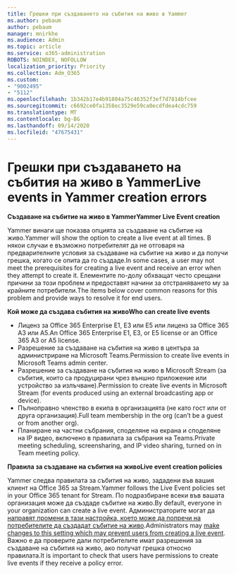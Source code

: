 ```yaml
---
title: Грешки при създаването на събития на живо в Yammer
ms.author: pebaum
author: pebaum
manager: mnirkhe
ms.audience: Admin
ms.topic: article
ms.service: o365-administration
ROBOTS: NOINDEX, NOFOLLOW
localization_priority: Priority
ms.collection: Adm_O365
ms.custom:
- "9002495"
- "5112"
ms.openlocfilehash: 1b342b17e4b91804a75c46352f3ef7d7814bfcee
ms.sourcegitcommit: c6692ce0fa1358ec3529e59ca0ecdfdea4cdc759
ms.translationtype: MT
ms.contentlocale: bg-BG
ms.lasthandoff: 09/14/2020
ms.locfileid: "47675431"
---
```

# <a name="live-events-in-yammer-creation-errors"></a><span data-ttu-id="1603b-102">Грешки при създаването на събития на живо в Yammer</span><span class="sxs-lookup"><span data-stu-id="1603b-102">Live events in Yammer creation errors</span></span>

<span data-ttu-id="1603b-103">**Създаване на събитие на живо в Yammer**</span><span class="sxs-lookup"><span data-stu-id="1603b-103">**Yammer Live Event creation**</span></span>

<span data-ttu-id="1603b-104">Yammer винаги ще показва опцията за създаване на събитие на живо.</span><span class="sxs-lookup"><span data-stu-id="1603b-104">Yammer will show the option to create a live event at all times.</span></span> <span data-ttu-id="1603b-105">В някои случаи е възможно потребителят да не отговаря на предварителните условия за създаване на събитие на живо и да получи грешка, когато се опита да го създаде.</span><span class="sxs-lookup"><span data-stu-id="1603b-105">In some cases, a user may not meet the prerequisites for creating a live event and receive an error when they attempt to create it.</span></span> <span data-ttu-id="1603b-106">Елементите по-долу обхващат често срещани причини за този проблем и предоставят начини за отстраняването му за крайните потребители.</span><span class="sxs-lookup"><span data-stu-id="1603b-106">The items below cover common reasons for this problem and provide ways to resolve it for end users.</span></span>

<span data-ttu-id="1603b-107">**Кой може да създава събития на живо**</span><span class="sxs-lookup"><span data-stu-id="1603b-107">**Who can create live events**</span></span>
- <span data-ttu-id="1603b-108">Лиценз за Office 365 Enterprise E1, E3 или E5 или лиценз за Office 365 A3 или A5.</span><span class="sxs-lookup"><span data-stu-id="1603b-108">An Office 365 Enterprise E1, E3, or E5 license or an Office 365 A3 or A5 license.</span></span>
- <span data-ttu-id="1603b-109">Разрешение за създаване на събития на живо в центъра за администриране на Microsoft Teams.</span><span class="sxs-lookup"><span data-stu-id="1603b-109">Permission to create live events in Microsoft Teams admin center.</span></span>
- <span data-ttu-id="1603b-110">Разрешение за създаване на събития на живо в Microsoft Stream (за събития, които са продуцирани чрез външно приложение или устройство за излъчване).</span><span class="sxs-lookup"><span data-stu-id="1603b-110">Permission to create live events in Microsoft Stream (for events produced using an external broadcasting app or device).</span></span>
- <span data-ttu-id="1603b-111">Пълноправно членство в екипа в организацията (не като гост или от друга организация).</span><span class="sxs-lookup"><span data-stu-id="1603b-111">Full team membership in the org (can’t be a guest or from another org).</span></span>
- <span data-ttu-id="1603b-112">Планиране на частни събрания, споделяне на екрана и споделяне на IP видео, включено в правилата за събрания на Teams.</span><span class="sxs-lookup"><span data-stu-id="1603b-112">Private meeting scheduling, screensharing, and IP video sharing, turned on in Team meeting policy.</span></span>

<span data-ttu-id="1603b-113">**Правила за създаване на събития на живо**</span><span class="sxs-lookup"><span data-stu-id="1603b-113">**Live event creation policies**</span></span>

<span data-ttu-id="1603b-114">Yammer следва правилата за събития на живо, зададени във вашия клиент на Office 365 за Stream.</span><span class="sxs-lookup"><span data-stu-id="1603b-114">Yammer follows the Live Event policies set in your Office 365 tenant for Stream.</span></span> <span data-ttu-id="1603b-115">По подразбиране всеки във вашата организация може да създаде събитие на живо.</span><span class="sxs-lookup"><span data-stu-id="1603b-115">By default, everyone in your organization can create a live event.</span></span> <span data-ttu-id="1603b-116">Администраторите могат да [направят промени в тази настройка, което може да попречи на потребителите да създадат събитие на живо](https://docs.microsoft.com/stream/live-event-administration#enabling-and-restricting-users-to-creating).</span><span class="sxs-lookup"><span data-stu-id="1603b-116">Administrators may [make changes to this setting which may prevent users from creating a live event](https://docs.microsoft.com/stream/live-event-administration#enabling-and-restricting-users-to-creating).</span></span> <span data-ttu-id="1603b-117">Важно е да проверите дали потребителите имат разрешения за създаване на събития на живо, ако получат грешка относно правилата.</span><span class="sxs-lookup"><span data-stu-id="1603b-117">It is important to check that users have permissions to create live events if they receive a policy error.</span></span>
